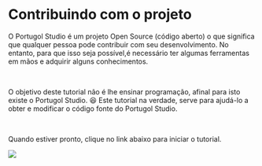 # Contribuindo com o projeto

O Portugol Studio é um projeto Open Source (código aberto) o que significa que qualquer pessoa pode contribuir com seu desenvolvimento. No entanto, para que isso seja possível,é necessário ter algumas ferramentas em mãos e adquirir alguns conhecimentos.

<br>

O objetivo deste tutorial não é lhe ensinar programação, afinal para isto existe o Portugol Studio. :laughing:
Este tutorial na verdade, serve para ajudá-lo a obter e modificar o código fonte do Portugol Studio.

<br>

Quando estiver pronto, clique no link abaixo para iniciar o tutorial.

[![](https://i.imgur.com/2oJIxdh.png)](https://github.com/UNIVALI-LITE/Portugol-Studio/wiki/Criando-uma-conta-no-GitHub)